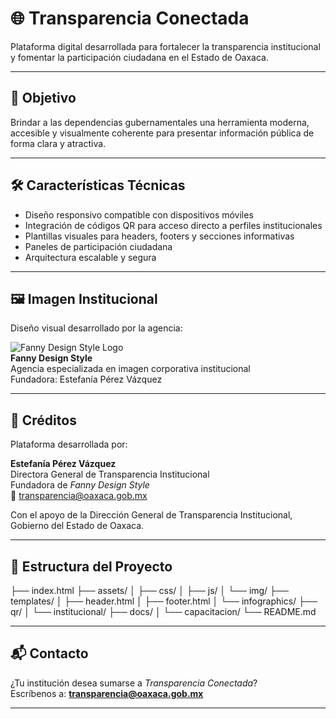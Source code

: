 # 🌐 Transparencia Conectada

Plataforma digital desarrollada para fortalecer la transparencia institucional y fomentar la participación ciudadana en el Estado de Oaxaca.

---

## 🎯 Objetivo

Brindar a las dependencias gubernamentales una herramienta moderna, accesible y visualmente coherente para presentar información pública de forma clara y atractiva.

---

## 🛠️ Características Técnicas

- Diseño responsivo compatible con dispositivos móviles
- Integración de códigos QR para acceso directo a perfiles institucionales
- Plantillas visuales para headers, footers y secciones informativas
- Paneles de participación ciudadana
- Arquitectura escalable y segura

---

## 🖼️ Imagen Institucional

Diseño visual desarrollado por la agencia:

![Fanny Design Style Logo](ruta/del/logo.png)  
**Fanny Design Style**  
Agencia especializada en imagen corporativa institucional  
Fundadora: Estefanía Pérez Vázquez

---

## 📎 Créditos

Plataforma desarrollada por:

**Estefanía Pérez Vázquez**  
Directora General de Transparencia Institucional  
Fundadora de *Fanny Design Style*  
📧 transparencia@oaxaca.gob.mx

Con el apoyo de la Dirección General de Transparencia Institucional,  
Gobierno del Estado de Oaxaca.

---

## 📂 Estructura del Proyecto
├── index.html ├── assets/ │ ├── css/ │ ├── js/ │ └── img/ ├── templates/ │ ├── header.html │ ├── footer.html │ └── infographics/ ├── qr/ │ └── institucional/ ├── docs/ │ └── capacitacion/ └── README.md

---

## 📬 Contacto

¿Tu institución desea sumarse a *Transparencia Conectada*?  
Escríbenos a: **transparencia@oaxaca.gob.mx**

---

